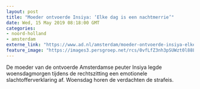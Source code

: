 ```yaml
---
layout: post
title: "Moeder ontvoerde Insiya: ‘Elke dag is een nachtmerrie’"
date: Wed, 15 May 2019 08:18:00 GMT
categories: 
- noord-holland 
- amsterdam 
externe_link: "https://www.ad.nl/amsterdam/moeder-ontvoerde-insiya-elke-dag-is-een-nachtmerrie~abf2d3b7/"
feature_image: "https://images3.persgroep.net/rcs/0vfLfZ3nh3pSUWzt0l88LI7f070/diocontent/148241847/_fitwidth/400/?appId=21791a8992982cd8da851550a453bd7f&quality=0.7"
---
```


De moeder van de ontvoerde Amsterdamse peuter Insiya legde woensdagmorgen tijdens de rechtszitting een emotionele slachtofferverklaring af. Woensdag horen de verdachten de strafeis.
